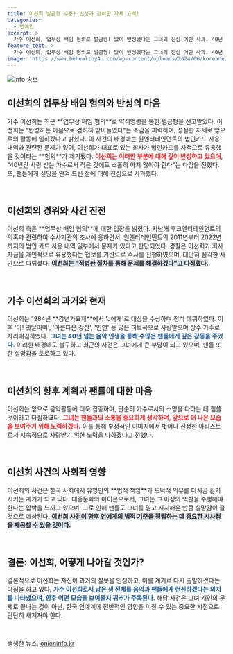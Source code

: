 ```yaml
---
title: 이선희 벌금형 수용! 반성과 겸허한 자세 고백!
categories:
  - 연예인
excerpt: >
  가수 이선희, 업무상 배임 혐의로 벌금형! 많이 반성했다는 그녀의 진심 어린 사과. 40년 팬들에게 실망을 안긴 사건의 전말과 향후 계획은? 클릭해 더 알아보세요!
feature_text: >
  가수 이선희, 업무상 배임 혐의로 벌금형! 많이 반성했다는 그녀의 진심 어린 사과. 40년 팬들에게 실망을 안긴 사건의 전말과 향후 계획은? 클릭해 더 알아보세요!
image: 'https://www.behealthy4u.com/wp-content/uploads/2024/06/koreanews.jpg'
---
```


<p><img src="https://www.behealthy4u.com/wp-content/uploads/2024/06/koreanews.jpg" alt="info 속보" /></p>

<h2 data-ke-size="size26">이선희의 업무상 배임 혐의와 반성의 마음</h2>

<p data-ke-size="size16">가수 이선희는 최근 **업무상 배임 혐의**로 약식명령을 통한 벌금형을 선고받았다. 이선희는 "반성하는 마음으로 겸허히 받아들였다"는 소감을 피력하며, 성실한 자세로 앞으로의 활동에 임하겠다고 밝혔다. 이 사건의 배경에는 원엔터테인먼트의 법인카드 사용 내역과 관련된 문제가 있어, 이선희가 대표로 있는 회사가 법인카드를 사적으로 유용했을 것이라는 **혐의**가 제기됐다. <b><span style="color: #ee2323;">이선희는 이러한 부분에 대해 깊이 반성하고 있으며,</span></b> "40년간 사랑 받는 가수로서 작은 것에도 소홀히 하지 않아야 한다"는 다짐을 전했다. 또, 팬들에게 실망을 안겨 드린 점에 대해 진심으로 사과했다.</p>

<p data-ke-size="size16">&nbsp;</p>

<h2 data-ke-size="size26">이선희의 경위와 사건 진전</h2>

<p data-ke-size="size16">이선희 측은 **업무상 배임 혐의**에 대한 입장을 밝혔다. 지난해 후크엔터테인먼트의 의혹과 관련하여 수사기관의 조사에 응하면서, 원엔터테인먼트의 2011년부터 2022년까지의 법인 카드 사용 내역 일부에서 문제가 있다고 판단되었다. 경찰은 이선희가 회사 자금을 개인적으로 유용했다는 첩보를 기반으로 수사를 진행하였으며, 대단히 심각한 사안으로 다뤄졌다. <b><span style="background-color: #21538527;">이선희는 "적법한 절차를 통해 문제를 해결하겠다"고 다짐했다.</span></b></p>

<p data-ke-size="size16">&nbsp;</p>

<h2 data-ke-size="size26">가수 이선희의 과거와 현재</h2>

<p data-ke-size="size16">이선희는 1984년 **강변가요제**에서 'J에게'로 대상을 수상하며 정식 데뷔하였다. 이후 '아! 옛날이여', '아름다운 강산', '인연' 등 많은 히트곡으로 사랑받으며 장수 가수로 자리매김하였다. <b><span style="color: #1a5490;">그녀는 40년 넘는 음악 인생을 통해 수많은 팬들에게 깊은 감동을 주었다.</span></b> 이러한 배경에도 불구하고 최근의 사건은 그녀에게 큰 부담이 되고 있으며, 팬들 또한 실망감을 토로하고 있다.</p>

<p data-ke-size="size16">&nbsp;</p>

<h2 data-ke-size="size26">이선희의 향후 계획과 팬들에 대한 마음</h2>

<p data-ke-size="size16">이선희는 앞으로 음악활동에 더욱 집중하며, 단순히 가수로서의 소명을 다하는 데 힘쓸 것이라고 다짐하였다. <b><span style="color: #ee2323;">그녀는 팬들과의 소통을 중요하게 생각하며, 앞으로 더 나은 모습을 보여주기 위해 노력하겠다.</span></b> 이를 통해 부정적인 이미지에서 벗어나 진정한 아티스트로서 지속적으로 사랑받기 위한 노력을 다하겠다고 전했다.</p>

<p data-ke-size="size16">&nbsp;</p>

<h2 data-ke-size="size26">이선희 사건의 사회적 영향</h2>

<p data-ke-size="size16">이선희의 사건은 한국 사회에서 유명인의 **법적 책임**과 도덕적 의무를 다시금 환기시키는 계기가 되고 있다. 대중문화의 아이콘으로서, 그녀는 그 이상의 역할을 수행해야 한다는 압박을 느끼고 있으며, 그로 인해 팬들도 그녀를 믿고 지지해온 만큼 실망감이 클 것으로 예상된다. <b><span style="background-color: #21538527;">이선희 사건이 향후 연예계의 법적 기준을 정립하는 데 중요한 시사점을 제공할 수 있을 것이다.</span></b></p>

<p data-ke-size="size16">&nbsp;</p>

<h2 data-ke-size="size26">결론: 이선희, 어떻게 나아갈 것인가?</h2>

<p data-ke-size="size16">결론적으로 이선희는 자신이 과거의 잘못을 인정하고, 이를 계기로 다시 출발하겠다는 다짐을 하고 있다. <b><span style="color: #1a5490;">가수 이선희로서 남은 생 전체를 음악과 팬들에게 헌신하겠다는 의지를 나타냈으며, 향후 어떤 모습을 보여줄지 귀추가 주목된다.</span></b> 해당 사건은 그녀 개인의 문제로 끝나는 것이 아닌, 한국 연예계에 전반적인 영향을 미칠 수 있는 중요한 시점으로 단단히 새겨져야 한다.</p>

<p data-ke-size="size16">&nbsp;</p>
생생한 뉴스, <a href="https://onioninfo.kr" rel="dofollow">onioninfo.kr</a>


